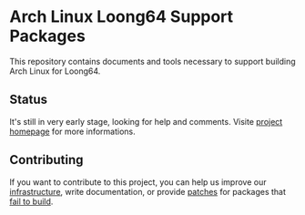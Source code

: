 # Arch Linux Loong64 Support Packages

This repository contains documents and tools necessary to support building Arch Linux for Loong64.

## Status

It's still in very early stage, looking for help and comments.
Visite [project homepage](https://loongarchlinux.lcpu.dev) for more informations.

## Contributing

If you want to contribute to this project, you can help us improve our
[infrastructure](https://github.com/setarcos/loongshot), write documentation,
or provide [patches](https://github.com/setarcos/loongarch-packages) for
packages that [fail to build](https://loongarchlinux.lcpu.dev/status).

